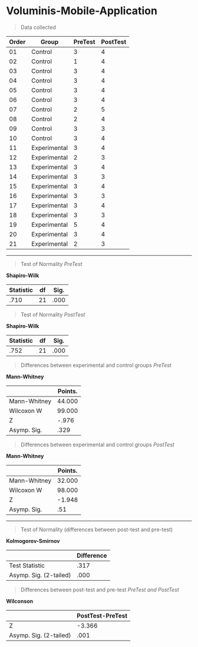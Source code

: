 # Voluminis-Mobile-Application

> Data collected

| Order | Group | PreTest | PostTest | 
| - | - | - | - |
| 01 | Control | 3 | 4 |
| 02 | Control | 1 | 4 |
| 03 | Control | 3 | 4 |
| 04 | Control | 3 | 4 |
| 05 | Control | 3 | 4 |
| 06 | Control | 3 | 4 |
| 07 | Control | 2 | 5 |
| 08 | Control | 2 | 4 |
| 09 | Control | 3 | 3 |
| 10 | Control | 3 | 4 |
| 11 | Experimental | 3 | 4 |
| 12 | Experimental | 2 | 3 |
| 13 | Experimental | 3 | 4 |
| 14 | Experimental | 3 | 3 |
| 15 | Experimental | 3 | 4 |
| 16 | Experimental | 3 | 3 |
| 17 | Experimental | 3 | 4 |
| 18 | Experimental | 3 | 3 |
| 19 | Experimental | 5 | 4 |
| 20 | Experimental | 3 | 4 |
| 21 | Experimental | 2 | 3 |

---

> Test of Normality *PreTest*

**Shapiro-Wilk**

| Statistic | df | Sig. |
| - | - | - |
| .710 | 21 | .000 |


> Test of Normality *PostTest*

**Shapiro-Wilk**

| Statistic | df | Sig. |
| - | - | - |
| .752 | 21 | .000 |

> Differences between experimental and control groups *PreTest*

**Mann-Whitney**

|| Points. |
| - | - |
| Mann-Whitney | 44.000 |
| Wilcoxon W | 99.000 |
| Z | -.976 |
| Asymp. Sig. | .329 |

> Differences between experimental and control groups *PostTest*

**Mann-Whitney**

|| Points. |
| - | - |
| Mann-Whitney | 32.000 |
| Wilcoxon W | 98.000 |
| Z | -1.948 |
| Asymp. Sig. | .51 |

---

> Test of Normality (differences between post-test and pre-test)

**Kolmogorov-Smirnov**

|| Difference |
| - | - |
| Test Statistic | .317 |
| Asymp. Sig. (2-tailed)| .000 |

> Differences between post-test and pre-test *PreTest and PostTest*

**Wilconson**

|| PostTest-PreTest |
| - | - |
| Z | -3.366 |
| Asymp. Sig. (2-tailed)| .001 |
